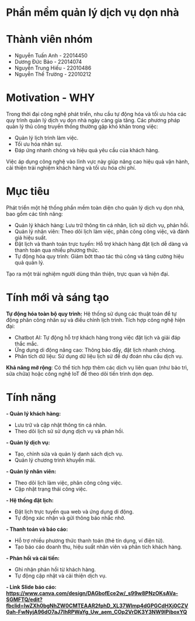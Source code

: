 # Phần mềm quản lý dịch vụ dọn nhà

# Thành viên nhóm
- Nguyễn Tuấn Anh - 22014450
- Dương Đức Bảo - 22014074
- Nguyễn Trung Hiếu - 22010486
- Nguyễn Thế Trường - 22010212

# Motivation - WHY
Trong thời đại công nghệ phát triển, nhu cầu tự động hóa và tối ưu hóa các quy trình quản lý dịch vụ dọn nhà ngày càng gia tăng.
Các phương pháp quản lý thủ công truyền thống thường gặp khó khăn trong việc:
- Quản lý lịch trình làm việc.
- Tối ưu hóa nhân sự.
- Đáp ứng nhanh chóng và hiệu quả yêu cầu của khách hàng.

Việc áp dụng công nghệ vào lĩnh vực này giúp nâng cao hiệu quả vận hành, cải thiện trải nghiệm khách hàng và tối ưu hóa chi phí.

# Mục tiêu

Phát triển một hệ thống phần mềm toàn diện cho quản lý dịch vụ dọn nhà, bao gồm các tính năng:
- Quản lý khách hàng: Lưu trữ thông tin cá nhân, lịch sử dịch vụ, phản hồi.
- Quản lý nhân viên: Theo dõi lịch làm việc, phân công công việc, và đánh giá hiệu suất.
- Đặt lịch và thanh toán trực tuyến: Hỗ trợ khách hàng đặt lịch dễ dàng và thanh toán qua nhiều phương thức.
- Tự động hóa quy trình: Giảm bớt thao tác thủ công và tăng cường hiệu quả quản lý.

Tạo ra một trải nghiệm người dùng thân thiện, trực quan và hiện đại.

# Tính mới và sáng tạo

**Tự động hóa toàn bộ quy trình:** Hệ thống sử dụng các thuật toán để tự động phân công nhân sự và điều chỉnh lịch trình.
Tích hợp công nghệ hiện đại:
- Chatbot AI: Tự động hỗ trợ khách hàng trong việc đặt lịch và giải đáp thắc mắc.
- Ứng dụng di động nâng cao: Thông báo đẩy, đặt lịch nhanh chóng.
- Phân tích dữ liệu: Sử dụng dữ liệu lịch sử để dự đoán nhu cầu dịch vụ.

**Khả năng mở rộng**: Có thể tích hợp thêm các dịch vụ liên quan (như bảo trì, sửa chữa) hoặc công nghệ IoT để theo dõi tiến trình dọn dẹp.

# Tính năng 

**- Quản lý khách hàng:**
- Lưu trữ và cập nhật thông tin cá nhân.
- Theo dõi lịch sử sử dụng dịch vụ và phản hồi.

**- Quản lý dịch vụ:**
- Tạo, chỉnh sửa và quản lý danh sách dịch vụ.
- Quản lý chương trình khuyến mãi.

**- Quản lý nhân viên:**
- Theo dõi lịch làm việc, phân công công việc.
- Cập nhật trạng thái công việc.

**- Hệ thống đặt lịch:**
- Đặt lịch trực tuyến qua web và ứng dụng di động.
- Tự động xác nhận và gửi thông báo nhắc nhở.

**- Thanh toán và báo cáo:**
- Hỗ trợ nhiều phương thức thanh toán (thẻ tín dụng, ví điện tử).
- Tạo báo cáo doanh thu, hiệu suất nhân viên và phân tích khách hàng.

**- Phản hồi và cải tiến:**
- Ghi nhận phản hồi từ khách hàng.
- Tự động cập nhật và cải thiện dịch vụ.

**- Link Slide báo cáo: https://www.canva.com/design/DAGbofEce2w/_s99w8PNzOKsAVa-SGMFTQ/edit?fbclid=IwZXh0bgNhZW0CMTEAAR2fphD_XL37Wlmp4dGPGCdHXj0CZV0ah-FwNyjA96dO7aJ7IhRPWaYg_Uw_aem_COp2VrDK3Y3NW9lPiboxYQ**
